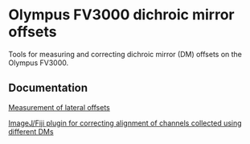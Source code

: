 # Olympus FV3000 dichroic mirror offsets

Tools for measuring and correcting dichroic mirror (DM) offsets on the Olympus FV3000.

## Documentation
[Measurement of lateral offsets](https://github.com/WaylandM/dichroic-mirror-offsets/blob/master/docs/offset_measurement.md)

[ImageJ/Fiji plugin for correcting alignment of channels collected using different DMs](https://github.com/WaylandM/dichroic-mirror-offsets/blob/master/docs/Olympus_DM_correction_plugin.md)
